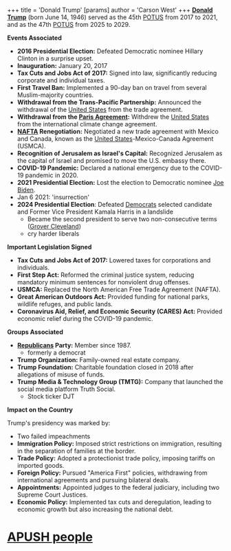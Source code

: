 +++
 title = 'Donald Trump'
[params]
	author = 'Carson West'
+++
**[Donald Trump](./../donald-trump/)** (born June 14, 1946) served as the 45th [POTUS](./../potus/) from 2017 to 2021, and as the 47th [POTUS](./../potus/) from 2025 to 2029.

**Events Associated**

* **2016 Presidential Election:** Defeated Democratic nominee Hillary Clinton in a surprise upset.
* **Inauguration:** January 20, 2017
* **Tax Cuts and Jobs Act of 2017:** Signed into law, significantly reducing corporate and individual taxes.
* **First Travel Ban:** Implemented a 90-day ban on travel from several Muslim-majority countries.
* **Withdrawal from the Trans-Pacific Partnership:** Announced the withdrawal of the [United States](./../united-states/) from the trade agreement.
* **Withdrawal from the [Paris Agreement](./../paris-agreement/):** Withdrew the [United States](./../united-states/) from the international climate change agreement.
* **[NAFTA](./../nafta/) Renegotiation:** Negotiated a new trade agreement with Mexico and Canada, known as the [United States](./../united-states/)-Mexico-Canada Agreement (USMCA).
* **Recognition of Jerusalem as Israel's Capital:** Recognized Jerusalem as the capital of Israel and promised to move the U.S. embassy there.
* **COVID-19 Pandemic:** Declared a national emergency due to the COVID-19 pandemic in 2020.
* **2021 Presidential Election:** Lost the election to Democratic nominee [Joe Biden](./../joe-biden/).
* Jan 6 2021:  'insurrection' 
* **2024 Presidential Election**: Defeated [Democrats](./../democrats/) selected candidate and Former Vice President Kamala Harris in a landslide
	* Became the second president to serve two non-consecutive terms ([Grover Cleveland](./../grover-cleveland/))
	* cry harder liberals


**Important Legislation Signed**

* **Tax Cuts and Jobs Act of 2017:** Lowered taxes for corporations and individuals.
* **First Step Act:** Reformed the criminal justice system, reducing mandatory minimum sentences for nonviolent drug offenses.
* **USMCA:** Replaced the North American Free Trade Agreement (NAFTA).
* **Great American Outdoors Act:** Provided funding for national parks, wildlife refuges, and public lands.
* **Coronavirus Aid, Relief, and Economic Security (CARES) Act:** Provided economic relief during the COVID-19 pandemic.

**Groups Associated**

* **[Republicans](./../republicans/) Party:** Member since 1987.
	* formerly a democrat
* **Trump Organization:** Family-owned real estate company.
* **Trump Foundation:** Charitable foundation closed in 2018 after allegations of misuse of funds.
* **Trump Media & Technology Group (TMTG):** Company that launched the social media platform Truth Social.
	* Stock ticker DJT

**Impact on the Country**

Trump's presidency was marked by:

* Two failed impeachments
* **Immigration Policy:** Imposed strict restrictions on immigration, resulting in the separation of families at the border.
* **Trade Policy:** Adopted a protectionist trade policy, imposing tariffs on imported goods.
* **Foreign Policy:** Pursued "America First" policies, withdrawing from international agreements and pursuing bilateral deals.
* **Appointments:** Appointed judges to the federal judiciary, including two Supreme Court Justices.
* **Economic Policy:** Implemented tax cuts and deregulation, leading to economic growth but also increasing the national debt.
# [APUSH people](./../apush-people/)
